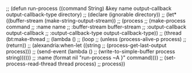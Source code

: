 

;; (defun run-process ((command String) &key name output-callback output-callback-type directory)
;;   (declare (ignorable directory))
;;   (let* ((buffer-stream (make-string-output-stream))
;;          (process
;;            (make-process command
;;                          :name name
;;                          :buffer-stream buffer-stream
;;                          :output-callback output-callback
;;                          :output-callback-type output-callback-type))
;;          (thread (bt:make-thread
;;                   (lambda ()
;;                     (loop
;;                       (unless (process-alive-p process)
;;                         (return))
;;                       (alexandria:when-let ((string
;;                                              (process-get-last-output process)))
;;                         (send-event (lambda ()
;;                                       (write-to-simple-buffer process string))))))
;;                   :name (format nil "run-process ~A }" command))))
;;     (set-process-read-thread thread process)
;;     process))

